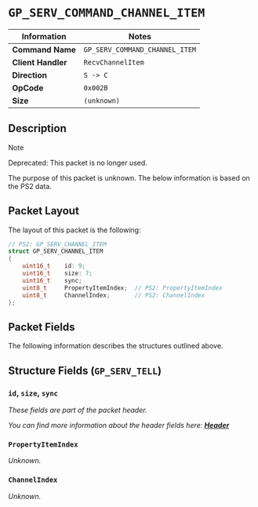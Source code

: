 # `GP_SERV_COMMAND_CHANNEL_ITEM`

| Information               | Notes |
|---                        |---    |
| **Command Name**          | `GP_SERV_COMMAND_CHANNEL_ITEM` |
| **Client Handler**        | `RecvChannelItem` |
| **Direction**             | `S -> C` |
| **OpCode**                | `0x002B` |
| **Size**                  | `(unknown)` |

## Description

> [!NOTE]
> Deprecated: This packet is no longer used.

The purpose of this packet is unknown. The below information is based on the PS2 data.

## Packet Layout

The layout of this packet is the following:

```cpp
// PS2: GP_SERV_CHANNEL_ITEM
struct GP_SERV_CHANNEL_ITEM
{
    uint16_t    id: 9;
    uint16_t    size: 7;
    uint16_t    sync;
	uint8_t     PropertyItemIndex;  // PS2: PropertyItemIndex
	uint8_t     ChannelIndex;       // PS2: ChannelIndex
};
```

## Packet Fields

The following information describes the structures outlined above.

## Structure Fields (`GP_SERV_TELL`)

### `id`, `size`, `sync`

_These fields are part of the packet header._

_You can find more information about the header fields here: [**Header**](/world/server/Header.md)_

### `PropertyItemIndex`

_Unknown._

### `ChannelIndex`

_Unknown._
